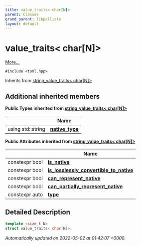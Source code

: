 ```yaml
---
title: value_traits< char[N]>
parent: Classes
grand_parent: libpalliate
layout: default
---
```


# value_traits< char[N]>



 [More...](#detailed-description)


`#include <toml.hpp>`

Inherits from [string_value_traits< char[N]>](/libpalliate/generated/Classes/structstring__value__traits)

## Additional inherited members

**Public Types inherited from [string_value_traits< char[N]>](/libpalliate/generated/Classes/structstring__value__traits)**

|                | Name           |
| -------------- | -------------- |
| using std::string | **[native_type](/libpalliate/generated/Classes/structstring__value__traits#using-native-type)**  |

**Public Attributes inherited from [string_value_traits< char[N]>](/libpalliate/generated/Classes/structstring__value__traits)**

|                | Name           |
| -------------- | -------------- |
| constexpr bool | **[is_native](/libpalliate/generated/Classes/structstring__value__traits#variable-is-native)**  |
| constexpr bool | **[is_losslessly_convertible_to_native](/libpalliate/generated/Classes/structstring__value__traits#variable-is-losslessly-convertible-to-native)**  |
| constexpr bool | **[can_represent_native](/libpalliate/generated/Classes/structstring__value__traits#variable-can-represent-native)**  |
| constexpr bool | **[can_partially_represent_native](/libpalliate/generated/Classes/structstring__value__traits#variable-can-partially-represent-native)**  |
| constexpr auto | **[type](/libpalliate/generated/Classes/structstring__value__traits#variable-type)**  |


## Detailed Description

```cpp
template <size_t N>
struct value_traits< char[N]>;
```


_Automatically updated on 2022-05-02 at 01:42:07 +0000._